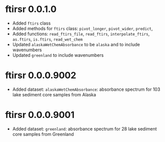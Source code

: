 # ftirsr 0.0.1.0
* Added `ftirs` class
* Added methods for `ftirs` class:  `pivot_longer`, `pivot_wider`, `predict`, 
* Added functions: `read_ftirs_file`, `read_ftirs`, `interpolate_ftirs`, `as.ftirs`, `is.ftirs`, `read_wet_chem`
* Updated `alaskaWetChemAbsorbance` to be `alaska` and to include wavenumbers
* Updated `greenland` to include wavenumbers

# ftirsr 0.0.0.9002

* Added dataset: `alaskaWetChemAbsorbance`: absorbance spectrum for 103 lake sediment core samples from Alaska 


# ftirsr 0.0.0.9001

* Added dataset: `greenland`: absorbance spectrum for 28 lake sediment core samples from Greenland 
